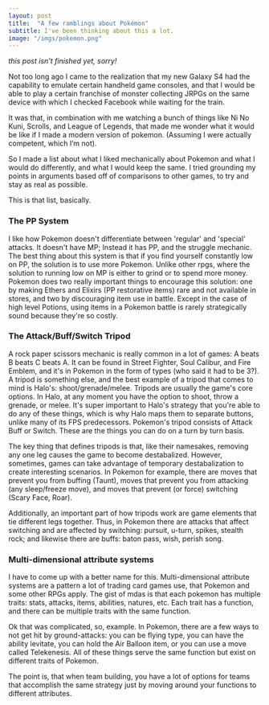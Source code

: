 ```yaml
---
layout: post
title:  "A few ramblings about Pokémon"
subtitle: I've been thinking about this a lot.
image: "/imgs/pokemon.png"
---
```


*this post isn't finished yet, sorry!*

Not too long ago I came to the realization that my new Galaxy S4 had the capability to emulate certain handheld game consoles, and that I would be able to play a certain franchise of monster collecting JRPGs on the same device with which I checked Facebook while waiting for the train.

It was that, in combination with me watching a bunch of things like Ni No Kuni, Scrolls, and League of Legends, that made me wonder what it would be like if I made a modern version of pokemon. (Assuming I were actually competent, which I’m not).

So I made a list about what I liked mechanically about Pokemon and what I would do differently, and what I would keep the same. I tried grounding my points in arguments based off of comparisons to other games, to try and stay as real as possible. 

This is that list, basically.

### The PP System 
I like how Pokemon doesn't differentiate between 'regular' and 'special' attacks. It doesn't have MP; Instead it has PP, and the struggle mechanic. The best thing about this system is that if you find yourself constantly low on PP, the solution is to use more Pokemon. Unlike other rpgs, where the solution to running low on MP is either to grind or to spend more money. Pokemon does two really important things to encourage this solution: one by making Ethers and Elixirs (PP restorative items) rare and not available in stores, and two by discouraging item use in battle. Except in the case of high level Potions, using items in a Pokemon battle is rarely strategically sound because they're so costly.

### The Attack/Buff/Switch Tripod
A rock paper scissors mechanic is really common in a lot of games: A beats B beats C beats A. It can be found in Street Fighter, Soul Calibur, and Fire Emblem, and it's in Pokemon in the form of types (who said it had to be 3?). A tripod is something else, and the best example of a tripod that comes to mind is Halo's: shoot/grenade/melee.  Tripods are usually the game's core options. In Halo, at any moment you have the option to shoot, throw a grenade, or melee. It's super important to Halo's strategy that you're able to do any of these things, which is why Halo maps them to separate buttons, unlike many of its FPS predecessors. Pokemon's tripod consists of Attack Buff or Switch. These are the things you can do on a turn by turn basis.

The key thing that defines tripods is that, like their namesakes, removing any one leg causes the game to become destabalized. However, sometimes, games can take advantage of temporary destabalization to create interesting scenarios. In Pokemon for example, there are moves that prevent you from buffing (Taunt), moves that prevent you from attacking (any sleep/freeze move), and moves that prevent (or force) switching (Scary Face, Roar).

Additionally, an important part of how tripods work are game elements that tie different legs together. Thus, in Pokemon there are attacks that affect switching and are affected by switching: pursuit, u-turn, spikes, stealth rock; and likewise there are buffs: baton pass, wish, perish song.

### Multi-dimensional attribute systems
I have to come up with a better name for this. Multi-dimensional attribute systems are a pattern a lot of trading card games use, that Pokemon and some other RPGs apply. The gist of mdas is that each pokemon has multiple traits: stats, attacks, items, abilities, natures, etc. Each trait has a function, and there can be multiple traits with the same function.

Ok that was complicated, so, example. In Pokemon, there are a few ways to not get hit by ground-attacks: you can be flying type, you can have the ability levitate, you can hold the Air Balloon item, or you can use a move called Telekenesis. All of these things serve the same function but exist on different traits of Pokemon.

The point is, that when team building, you have a lot of options for teams that accomplish the same strategy just by moving around your functions to different attributes. 